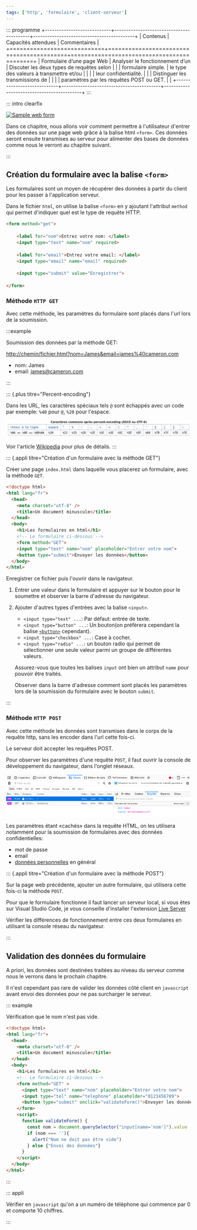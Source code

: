 ```yaml
---
tags: ['http', 'formulaire', 'client-serveur']
---
```


::: programme
+----------------------------+------------------------------------------+-------------------------------------------+
|          Contenus          |           Capacités attendues            |               Commentaires                |
+============================+==========================================+===========================================+
| Formulaire d’une page Web  | Analyser le fonctionnement d’un          | Discuter les deux types de requêtes selon |
|                            | formulaire simple.                       | le type des valeurs à transmettre et/ou   |
|                            |                                          | leur confidentialité.                     |
|                            | Distinguer les transmissions de          |                                           |
|                            | paramètres par les requêtes POST ou GET. |                                           |
+----------------------------+------------------------------------------+-------------------------------------------+
:::


::: intro clearfix

<a title="File Upload Bot at the English-language Wikipedia, CC BY-SA 3.0 <http://creativecommons.org/licenses/by-sa/3.0/>, via Wikimedia Commons" href="https://commons.wikimedia.org/wiki/File:Sample_web_form.png"><img class="half right" alt="Sample web form" src="https://upload.wikimedia.org/wikipedia/commons/3/34/Sample_web_form.png"></a>

Dans ce chapitre, nous allons voir comment permettre à l'utilisateur d'entrer des données sur une
page web grâce à la balise html `<form>`. Ces données seront ensuite transmises au serveur pour
alimenter des bases de données comme nous le verront au chapitre suivant.

:::

## Création du formulaire avec la balise `<form>`

Les formulaires sont un moyen de récupérer des données à partir du client pour les passer à
l'application serveur.

Dans le fichier `html`, on utilise la balise `<form>` en y ajoutant l'attribut `method` qui permet
d'indiquer quel est le type de requête HTTP.

```html
<form method="get">

    <label for="nom">Entrez votre nom: </label>
    <input type="text" name="nom" required>
  
    <label for="email">Entrez votre email: </label>
    <input type="email" name="email" required>
  
    <input type="submit" value="Enregistrer">
  
</form>
```

### Méthode `HTTP GET`

Avec cette méthode, les paramètres du formulaire sont placés dans l'_url_ lors de la soumission.

:::example

Soumission des données par la méthode GET:

<http://chemin/fichier.html?nom=James&email=james%40cameron.com>

- nom: James
- email: james@cameron.com

:::

::: {.plus titre="Percent-encoding"}

Dans les URL, les caractères spéciaux tels `@` sont échappés
avec un code par exemple: `%40` pour `@`, `%20` pour l'espace.

![Tableau d'exemples issu de wikipedia](./images/percent-encoding-wikipedia.png)

Voir l'article [Wikipedia](https://fr.wikipedia.org/wiki/Percent-encoding) pour plus de détails.
:::


::: {.appli titre="Création d'un formulaire avec la méthode GET"}

Créer une page `index.html` dans laquelle vous placerez un formulaire, avec la méthode `GET`.

```html
<!doctype html>
<html lang="fr">
  <head>
    <meta charset="utf-8" />
    <title>Un document minuscule</title>
  </head>
  <body>
    <h1>Les formulaires en html</h1>
    <!-- Le formulaire ci-dessous -->
    <form method="GET">
    <input type="text" name="nom" placeholder="Entrer votre nom">
    <button type="submit">Envoyer les données</button>
  </body>
</html>
```

Enregistrer ce fichier puis l'ouvrir dans le navigateur.

1. Entrer une valeur dans le formulaire et appuyer sur le bouton pour le soumettre et observer la
   barre d'adresse du navigateur.

2. Ajouter d'autres types d'entrées avec la balise `<input>`.

   - `<input type="text" ...`: Par défaut: entrée de texte.
   - `<input type="button" ...`: Un bouton(on préfèrera cependant la balise
     [`<button>`](https://developer.mozilla.org/en-US/docs/Web/HTML/Element/button) cependant).
   - `<input type="checkbox" ...`: Case à cocher.
   - `<input type="radio" ...`: un bouton radio qui permet de sélectionner une seule valeur parmi un
     groupe de différentes valeurs.

   Assurez-vous que toutes les balises `input` ont bien un attribut `name` pour pouvoir être
   traités.

   Observer dans la barre d'adresse comment sont placés les paramètres lors de la soumission du 
   formulaire avec le bouton `submit`.

:::

### Méthode `HTTP POST`

Avec cette méthode les données sont transmises dans le corps de la requête http, sans les encoder dans l'url cette fois-ci. 

Le serveur doit accepter les requêtes POST.

Pour observer les paramètres d'une requête `POST`, il faut ouvrir la console de développement du navigateur, dans l'onglet réseaux.

![console réseau POST firefox](./images/console-reseaux-post.png)

Les paramètres étant «cachés» dans la requête HTML, on les utilisera notamment pour la soumission de formulaires avec des données confidentielles:

- mot de passe
- email
- [données personnelles](/2gt/snt/4-les-donnees-structurees-et-leur-traitement/1-donnees) en général


::: {.appli titre="Création d'un formulaire avec la méthode POST"}

Sur la page web précédente, ajouter un autre formulaire, qui utilisera cette fois-ci la méthode `POST`.

Pour que le formulaire fonctionne il faut lancer un serveur local, si vous êtes sur Visual Studio Code, je vous conseille d'installer l'extension [Live Server](https://marketplace.visualstudio.com/items?itemName=ritwickdey.LiveServer)

Vérifier les différences de fonctionnement entre ces deux formulaires en utilisant la console
réseau du navigateur.

:::

## Validation des données du formulaire

A priori, les données sont destinées traitées au niveau du serveur comme nous le verrons dans le
prochain chapitre.

Il n'est cependant pas rare de valider les données côté client en `javascript` avant envoi des
données pour ne pas surcharger le serveur.

::: example

Vérification que le nom n'est pas vide.

```html
<!doctype html>
<html lang="fr">
  <head>
    <meta charset="utf-8" />
    <title>Un document minuscule</title>
  </head>
  <body>
    <h1>Les formulaires en html</h1>
    <!-- Le formulaire ci-dessous -->
    <form method="GET" >
      <input type="text" name="nom" placeholder="Entrer votre nom">
      <input type="tel" name="telephone" placeholder="0123456789">
      <button type="submit" onclick="validateForm()">Envoyer les données</button>
    </form>
    <script>
      function validateForm() {
        const nom = document.querySelector("input[name='nom']").value
        if (nom === ''){
          alert("Nom ne doit pas être vide")
        } else {"Envoi des données"}
      }
    </script>
  </body>
</html>
```
:::

::: appli

Vérifier en `javascript` qu'on a un numéro de téléphone qui commence par 0 et comporte 10 chiffres.

:::


